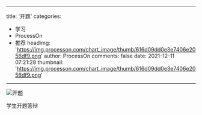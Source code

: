
---
title: '开题'
categories: 
 - 学习
 - ProcessOn
 - 推荐
headimg: 'https://img.processon.com/chart_image/thumb/616d09dd0e3e7406e2056df9.png'
author: ProcessOn
comments: false
date: 2021-12-11 07:21:28
thumbnail: 'https://img.processon.com/chart_image/thumb/616d09dd0e3e7406e2056df9.png'
---

<div>   
<img class="thumb" alt="开题" src="https://img.processon.com/chart_image/thumb/616d09dd0e3e7406e2056df9.png" referrerpolicy="no-referrer">
<p>学生开题答辩</p>  
</div>
            